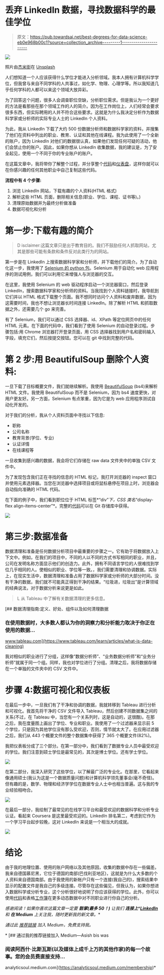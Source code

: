 # 丢弃 LinkedIn 数据，寻找数据科学的最佳学位

> 原文：<https://pub.towardsai.net/best-degrees-for-data-science-eb0e968b00c1?source=collection_archive---------1----------------------->

![](img/33d3e252b494e3b4824ec967dc9df77a.png)

照片由[杰米街](https://unsplash.com/@jamie452?utm_source=medium&utm_medium=referral)在 [Unsplash](https://unsplash.com?utm_source=medium&utm_medium=referral)

人们想知道一个人应该获得什么学位才能进入分析领域。我本人拥有计算机科学学位，但我曾与来自不同学科的人共事过，如化学、物理、心理学等。所以我知道几乎任何学科的人都可以来这个领域大放异彩。

为了回答这个问题，很多人会调查职位空缺，分析职位需求。但是我认为一个更好的方法是看那些在那个领域工作的人的简介。因为在工作岗位上，人们经常会要求很多东西，但实际聘用的人并不符合这些要求。这就是为什么我决定分析作为数据科学家或分析师的实际专业人士的 LinkedIn 个人资料。

为此，我从 LinkedIn 下载了大约 500 份数据分析师和数据科学家的资料，并搜集了他们在资料中列出的职业、教育、认证和其他在线课程。我为此使用了一个全新的账户，因为 LinkedIn 对他们的数据很认真，如果他们发现任何可疑的活动，他们会禁止你的账户。因此，如果你想从 LinkedIn 收集数据，我的建议是，为了安全起见，使用一个不同于你的专业账户的账户。

在这篇文章中，我将带你了解整个过程，并分享整个[代码](https://github.com/asish012/profile_analysis)和[仪表盘](https://public.tableau.com/views/LinkedInProfileAnalysis_16541209594500/Dashboard?:language=en-US&:display_count=n&:origin=viz_share_link)，这样你就可以在你感兴趣的任何其他职业中自己复制这些代码。

**流程中有 4 个步骤:**

1.  浏览 LinkedIn 网站，下载有趣的个人资料(HTML 格式)
2.  解析这些 HTML 页面，删除相关信息(职业、学位、课程、证书等)。)
3.  清理原始数据并为最终分析做准备
4.  数据可视化和分析

# 第一步:下载有趣的简介

> D isclaimer:这篇文章只是出于教育目的。我们不鼓励任何人抓取网站，尤其是那些可能有条款和条件反对此类行为的网站。

第一步是在 LinkedIn 上搜索数据科学家和分析师，并下载他们的简介。为了自动化这一步，我使用了 [Selenium 的 python 包](https://selenium-python.readthedocs.io/index.html)。Selenium 用于自动化 web 应用程序的测试用例，我们可以利用它来增强人与浏览器的交互。

在这里，我使用 Selenium 的 web 驱动程序启动一个浏览器窗口，然后登录 LinkedIn，搜索数据科学家和分析师的资料。当我找到个人资料链接时，我导航到它们并以 HTML 格式下载整个页面。我不想同时访问个人资料和废弃数据，因为这需要时间，我也不想让浏览器长时间连接 LinkedIn。除了解析 HTML 和抓取数据之外，还需要几个 go 来完善。

有了 Selenium，我们可以通过 CSS 选择器、id、XPath 等定位网页中的任何 HTML 元素。在下面的代码中，我们看到了使用 Selenium 的自动登录过程。步骤包括:用 Chrome 浏览器打开登录页面，用 CSS 选择器找到用户名和密码输入字段，填充它们，然后按提交按钮。您可以在 git 中找到完整的代码。

# 第 2 步:用 BeautifulSoup 删除个人资料:

一旦下载了目标概要文件，我们就继续解析。我使用 [BeautifulSoup](https://www.crummy.com/software/BeautifulSoup/bs4/doc/) (bs4)来解析 HTML 文件。我使用 BeautifulSoup 而不是 Selenium，因为 bs4 速度更快，对用户更友好。另一方面，Selenium 有点笨重，因为它是为 web 应用程序测试自动化开发的。

对于我们的分析，我从个人资料页面中寻找以下信息:

*   职称
*   公司名称
*   教育背景(学位、专业)
*   认证详情
*   在线课程等

一旦收集到感兴趣的数据，我会将它们存储在 raw data 文件夹中的单独 CSV 文件中。

为了发现包含我们正在寻找的信息的 HTML 标记，我打开浏览器的 inspect 窗口并使用元素选择器。当您在浏览器中选择项目或将鼠标悬停在项目上时，浏览器会自动指向准确的 HTML 代码。

在下面的例子中，我们看到职位位于 HTML 标签*“div”*下，CSS 类名*“display-flex align-items-center”*。完整的[代码](https://github.com/asish012/profile_analysis)可以在 Git 存储库中获得。

![](img/0a0599529775f9bf07ee3bd41d775dc5.png)

# 第三步:数据准备

数据清理和准备是任何数据分析项目中最重要的步骤之一。它有助于将数据放入上下文中。例如，在我们的项目中，不同的人以不同的方式书写相同的职业，并且，公司在发明名称方面显示他们的创造力。此外，拥有不同语言学位的人很难找到学位几乎相同的人。使相似的职业、学位等一致。，我们需要清理和协调数据。实际上，在现实生活中，数据清理和准备占用了数据科学家或分析师的大部分时间。没有干净的数据，我们就不可能真正得到干净的结果。“垃圾进，垃圾出”是计算领域的经典说法，对于数据分析来说更是如此。

> L 从 Tableau 中了解有关数据清理的更多信息。

 [## 数据清理指南:定义、好处、组件以及如何清理数据

### 在使用数据时，大多数人都认为你的洞察力和分析能力取决于你正在使用的数据…

www.tableau.com](https://www.tableau.com/learn/articles/what-is-data-cleaning) 

我对相似的职业进行了分组，这样像“数据分析师”、“业务数据分析师”和“业务分析师”就属于同一个组。同样，我也对学位进行了分组。清理之后，我将数据存储在一个单独的文件夹中的 CSV 文件中。

# 步骤 4:数据可视化和仪表板

在最后一步中，一旦我们有了干净和协调的数据，我就转移到 Tableau 进行分析和可视化。我首先将干净的 CSV 文件导入 Tableau，然后创建不同数据集之间的关系(不过，在 Tableau 中，当您有一个关系列时，这是自动的，这很酷)。在那之后，我在度量图上画出了学位、专业和职业。我使用了一个过滤器来显示前 5 个学位，只是因为其他学位没有那么受欢迎，否则，情节就太大了。在应用过滤器之后，我们从 443 个概要文件的整个数据集中获得了 365 个概要文件(82%)。

我把仪表板分成了三个部分。在第一部分中，我们看到了数据专业人员中最受欢迎的学位。我们注意到硕士学位是最常见的，其次是博士学位。还有学士学位。

![](img/81d72514fcf50e7e6a34dbbd2dd23151.png)

在第二部分，我深入研究了这些学位，以了解最广泛的专业化。在那里，它看起来像通用硕士(我认为这是一个数据质量问题)和计算机科学领先董事会(毫不奇怪)。但有趣的是，数学、物理和经济学学位在数据专业人士中也相当普遍。这与我的专业经验相吻合。

![](img/fae9043c65895c7ab319d986ee750551.png)

在最后一部分，我绘制了最常见的在线学习平台和最受欢迎的数据科学和分析专业认证。看起来 Coursera 是这里最受欢迎的。LinkedIn 排名第二，考虑到它作为一个学习平台起步较晚，这对 LinkedIn 来说是一个相当大的成就。

![](img/8e0b8e983e5cd18b004bb3bd85d9ec8a.png)

# 结论

由于我的地理位置、使用的账户网络以及其他原因，收集的数据中存在一些偏差。我来自德国慕尼黑，它位于德国的南部(巴伐利亚地区)，这就是为什么大多数的个人资料来自德国南部。由于我使用的新帐户只有一个连接(我自己的)，搜索结果中显示的配置文件是我自己的多级连接。尽管存在这些偏见，但我认为，如果你想进入数据科学或分析专业，这个分析很好地说明了你应该获得的学位。此外，你可以使用[代码](https://github.com/asish012/profile_analysis)和表格[工作簿](https://public.tableau.com/views/LinkedInProfileAnalysis_16541209594500/Dashboard?:language=en-US&:display_count=n&:origin=viz_share_link)在更多动态数据中对不同职业进行你自己的分析。

*感谢阅读！如果你喜欢这篇文章一定要* ***鼓掌(最多 50！)*** *让我们* ***连接上****[***LinkedIn***](https://www.linkedin.com/in/asish-biswas/)*和* ***在 Medium*** *上关注我，随时更新我的新文章。**

**通过此* [*推荐链接*](https://analyticsoul.medium.com/membership) *加入 Medium，免费支持我。**

*[](https://analyticsoul.medium.com/membership) [## 通过我的推荐链接加入 Medium—Asish bis was

### 阅读阿西什·比斯瓦斯(以及媒体上成千上万的其他作家)的每一个故事。您的会员费直接支持…

analyticsoul.medium.com](https://analyticsoul.medium.com/membership)*